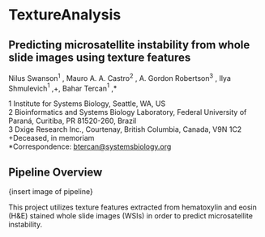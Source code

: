 # TextureAnalysis
## Predicting microsatellite instability from whole slide images using texture features

Nilus Swanson$`^1`$ , Mauro A. A. Castro$`^2`$ , A. Gordon Robertson$`^3`$ , Ilya Shmulevich$`^1`$ ,+, Bahar Tercan$`^1`$ ,*   

1 Institute for Systems Biology, Seattle, WA, US  
2 Bioinformatics and Systems Biology Laboratory, Federal University of Paraná, Curitiba, PR 81520-260, Brazil  
3 Dxige Research Inc., Courtenay, British Columbia, Canada, V9N 1C2  
+Deceased, in memoriam  
*Correspondence: btercan@systemsbiology.org  


## Pipeline Overview
{insert image of pipeline}

This project utilizes texture features extracted from hematoxylin and eosin (H&E) stained whole slide images (WSIs) in order to predict microsatellite instability.  
